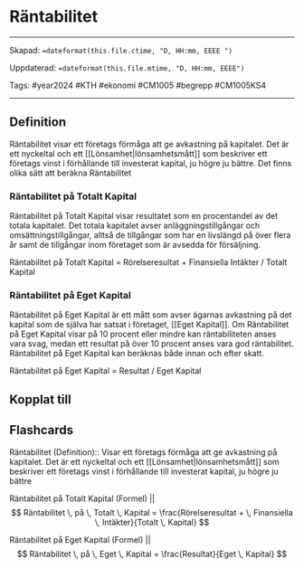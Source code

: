 # Räntabilitet

---

Skapad: `=dateformat(this.file.ctime, "D, HH:mm, EEEE ")`

Uppdaterad: `=dateformat(this.file.mtime, "D, HH:mm, EEEE")`

Tags: #year2024 #KTH #ekonomi #CM1005 #begrepp #CM1005KS4

---

## Definition

Räntabilitet visar ett företags förmåga att ge avkastning på kapitalet. Det är ett nyckeltal och ett [[Lönsamhet|lönsamhetsmått]] som beskriver ett företags vinst i förhållande till investerat kapital, ju högre ju bättre. Det finns olika sätt att beräkna Räntabilitet

### Räntabilitet på Totalt Kapital

Räntabilitet på Totalt Kapital visar resultatet som en procentandel av det totala kapitalet. Det totala kapitalet avser anläggningstillgångar och omsättningstillgångar, alltså de tillgångar som har en livslängd på över flera år samt de tillgångar inom företaget som är avsedda för försäljning.

Räntabilitet på Totalt Kapital = Rörelseresultat + Finansiella Intäkter / Totalt Kapital

### Räntabilitet på Eget Kapital

Räntabilitet på Eget Kapital är ett mått som avser ägarnas avkastning på det kapital som de själva har satsat i företaget, [[Eget Kapital]]. Om Räntabilitet på Eget Kapital visar på 10 procent eller mindre kan räntabiliteten anses vara svag, medan ett resultat på över 10 procent anses vara god räntabilitet. Räntabilitet på Eget Kapital kan beräknas både innan och efter skatt.

Räntabilitet på Eget Kapital = Resultat / Eget Kapital

## Kopplat till

## Flashcards

Räntabilitet (Definition):: Visar ett företags förmåga att ge avkastning på kapitalet. Det är ett nyckeltal och ett [[Lönsamhet|lönsamhetsmått]] som beskriver ett företags vinst i förhållande till investerat kapital, ju högre ju bättre

Räntabilitet på Totalt Kapital (Formel)
||
$$
Räntabilitet \, på \, Totalt \, Kapital = \frac{Rörelseresultat + \, Finansiella \, Intäkter}{Totalt \, Kapital}
$$

Räntabilitet på Eget Kapital (Formel)
||
$$
Räntabilitet \, på \, Eget \, Kapital = \frac{Resultat}{Eget \, Kapital}
$$

